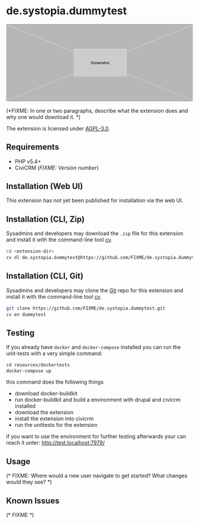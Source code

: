 # de.systopia.dummytest

![Screenshot](/images/screenshot.png)

(*FIXME: In one or two paragraphs, describe what the extension does and why one would download it. *)

The extension is licensed under [AGPL-3.0](LICENSE.txt).

## Requirements

* PHP v5.4+
* CiviCRM (*FIXME: Version number*)

## Installation (Web UI)

This extension has not yet been published for installation via the web UI.

## Installation (CLI, Zip)

Sysadmins and developers may download the `.zip` file for this extension and
install it with the command-line tool [cv](https://github.com/civicrm/cv).

```bash
cd <extension-dir>
cv dl de.systopia.dummytest@https://github.com/FIXME/de.systopia.dummytest/archive/master.zip
```

## Installation (CLI, Git)

Sysadmins and developers may clone the [Git](https://en.wikipedia.org/wiki/Git) repo for this extension and
install it with the command-line tool [cv](https://github.com/civicrm/cv).

```bash
git clone https://github.com/FIXME/de.systopia.dummytest.git
cv en dummytest
```

## Testing

If you already have `docker` and `docker-compose` installed you can run the unit-tests with a very simple command:

```
cd resources/dockertests
docker-compose up
```

this command does the following things
- download docker-buildkit
- run docker-buildkit and build a environment with drupal and civicrm installed
- download the extension
- install the extension into civicrm
- run the unittests for the extension

if you want to use the environment for further testing afterwards your can reach it unter: http://test.localhost:7979/


## Usage

(* FIXME: Where would a new user navigate to get started? What changes would they see? *)

## Known Issues

(* FIXME *)
